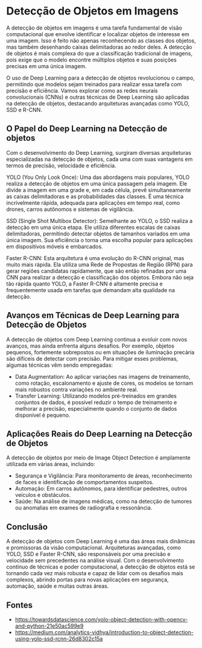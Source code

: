 # Detecção de Objetos em Imagens
A detecção de objetos em imagens é uma tarefa fundamental de visão computacional que envolve identificar e localizar objetos de interesse em uma imagem. Isso é feito não apenas reconhecendo as classes dos objetos, mas também desenhando caixas delimitadoras ao redor deles. A detecção de objetos é mais complexa do que a classificação tradicional de imagens, pois exige que o modelo encontre múltiplos objetos e suas posições precisas em uma única imagem.

O uso de Deep Learning para a detecção de objetos revolucionou o campo, permitindo que modelos sejam treinados para realizar essa tarefa com precisão e eficiência. Vamos explorar como as redes neurais convolucionais (CNNs) e outras técnicas de Deep Learning são aplicadas na detecção de objetos, destacando arquiteturas avançadas como YOLO, SSD e R-CNN.

## O Papel do Deep Learning na Detecção de objetos
Com o desenvolvimento do Deep Learning, surgiram diversas arquiteturas especializadas na detecção de objetos, cada uma com suas vantagens em termos de precisão, velocidade e eficiência.

YOLO (You Only Look Once): Uma das abordagens mais populares, YOLO realiza a detecção de objetos em uma única passagem pela imagem. Ele divide a imagem em uma grade e, em cada célula, prevê simultaneamente as caixas delimitadoras e as probabilidades das classes. É uma técnica incrivelmente rápida, adequada para aplicações em tempo real, como drones, carros autônomos e sistemas de vigilância.

SSD (Single Shot Multibox Detector): Semelhante ao YOLO, o SSD realiza a detecção em uma única etapa. Ele utiliza diferentes escalas de caixas delimitadoras, permitindo detectar objetos de tamanhos variados em uma única imagem. Sua eficiência o torna uma escolha popular para aplicações em dispositivos móveis e embarcados.

Faster R-CNN: Esta arquitetura é uma evolução do R-CNN original, mas muito mais rápida. Ela utiliza uma Rede de Propostas de Região (RPN) para gerar regiões candidatas rapidamente, que são então refinadas por uma CNN para realizar a detecção e classificação dos objetos. Embora não seja tão rápida quanto YOLO, a Faster R-CNN é altamente precisa e frequentemente usada em tarefas que demandam alta qualidade na detecção.

## Avanços em Técnicas de Deep Learning para Detecção de Objetos
A detecção de objetos com Deep Learning continua a evoluir com novos avanços, mas ainda enfrenta alguns desafios. Por exemplo, objetos pequenos, fortemente sobrepostos ou em situações de iluminação precária são difíceis de detectar com precisão. Para mitigar esses problemas, algumas técnicas vêm sendo empregadas:

  - Data Augmentation: Ao aplicar variações nas imagens de treinamento, como rotação, escalonamento e ajuste de cores, os modelos se tornam mais robustos contra variações no ambiente real.
  - Transfer Learning: Utilizando modelos pré-treinados em grandes conjuntos de dados, é possível reduzir o tempo de treinamento e melhorar a precisão, especialmente quando o conjunto de dados disponível é pequeno.

## Aplicações Reais do Deep Learning na Detecção de Objetos
A detecção de objetos por meio de Image Object Detection é amplamente utilizada em várias áreas, incluindo:

  - Segurança e Vigilância: Para monitoramento de áreas, reconhecimento de faces e identificação de comportamentos suspeitos.
  - Automação: Em carros autônomos, para identificar pedestres, outros veículos e obstáculos.
  - Saúde: Na análise de imagens médicas, como na detecção de tumores ou anomalias em exames de radiografia e ressonância.

## Conclusão
A detecção de objetos com Deep Learning é uma das áreas mais dinâmicas e promissoras da visão computacional. Arquiteturas avançadas, como YOLO, SSD e Faster R-CNN, são responsáveis por uma precisão e velocidade sem precedentes na análise visual. Com o desenvolvimento contínuo de técnicas e poder computacional, a detecção de objetos está se tornando cada vez mais robusta e capaz de lidar com os desafios mais complexos, abrindo portas para novas aplicações em segurança, automação, saúde e muitas outras áreas.

## Fontes
  - https://towardsdatascience.com/yolo-object-detection-with-opencv-and-python-21e50ac599e9
  - https://medium.com/analytics-vidhya/introduction-to-object-detection-using-yolo-ssd-rcnn-26d8302c15a
